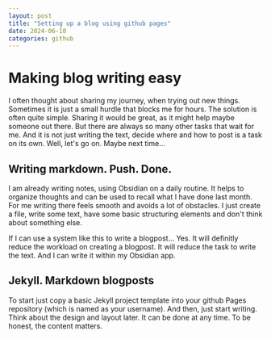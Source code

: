 ```yaml
---
layout: post
title: "Setting up a blog using github pages"
date: 2024-06-10
categories: github
---
```


# Making blog writing easy

I often thought about sharing my journey, when trying out new things. Sometimes it is just a small hurdle that blocks me for hours. The solution is often quite simple.
Sharing it would be great, as it might help maybe someone out there. But there are always so many other tasks that wait for me. And it is not just writing the text, decide where and how to post is a task on its own.
Well, let's go on. Maybe next time...

## Writing markdown. Push. Done.

I am already writing notes, using Obsidian on a daily routine. It helps to organize thoughts and can be used to recall what I have done last month.
For me writing there feels smooth and avoids a lot of obstacles. I just create a file, write some text, have some basic structuring elements and don't think about something else.

If I can use a system like this to write a blogpost... Yes. It will definitly reduce the workload on creating a blogpost. It will reduce the task to write the text. And I can write it within my Obsidian app.

## Jekyll. Markdown blogposts

To start just copy a basic Jekyll project template into your github Pages repository (which is named as your username).
And then, just start writing. Think about the design and layout later. It can be done at any time. To be honest, the content matters.